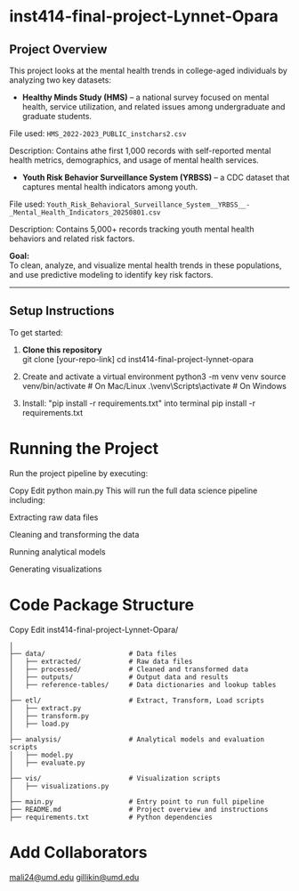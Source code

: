# inst414-final-project-Lynnet-Opara

## Project Overview

This project looks at the mental health trends in college-aged individuals by analyzing two key datasets:

- **Healthy Minds Study (HMS)** – a national survey focused on mental health, service utilization, and related issues among undergraduate and graduate students.  

File used: `HMS_2022-2023_PUBLIC_instchars2.csv`

Description: Contains athe first 1,000 records with self-reported mental health metrics, demographics, and usage of mental health services.

- **Youth Risk Behavior Surveillance System (YRBSS)** – a CDC dataset that captures mental health indicators among youth.  

File used: `Youth_Risk_Behavioral_Surveillance_System__YRBSS__-_Mental_Health_Indicators_20250801.csv`

Description: Contains 5,000+ records tracking youth mental health behaviors and related risk factors.

**Goal:**  
To clean, analyze, and visualize mental health trends in these populations, and use predictive modeling to identify key risk factors.

------

## Setup Instructions

To get started:

1. **Clone this repository**  
   git clone [your-repo-link]
   cd inst414-final-project-lynnet-opara

2. Create and activate a virtual environment
python3 -m venv venv
source venv/bin/activate   # On Mac/Linux
.\venv\Scripts\activate    # On Windows

3. Install: "pip install -r requirements.txt" into terminal
pip install -r requirements.txt

# Running the Project
Run the project pipeline by executing:

Copy
Edit
python main.py
This will run the full data science pipeline including:

Extracting raw data files

Cleaning and transforming the data

Running analytical models

Generating visualizations

# Code Package Structure
Copy
Edit
inst414-final-project-Lynnet-Opara/

```
│
├── data/                     # Data files
│   ├── extracted/            # Raw data files
│   ├── processed/            # Cleaned and transformed data
│   ├── outputs/              # Output data and results
│   ├── reference-tables/     # Data dictionaries and lookup tables
│
├── etl/                      # Extract, Transform, Load scripts
│   ├── extract.py
│   ├── transform.py
│   ├── load.py
│
├── analysis/                 # Analytical models and evaluation scripts
│   ├── model.py
│   ├── evaluate.py
│
├── vis/                      # Visualization scripts
│   ├── visualizations.py
│
├── main.py                   # Entry point to run full pipeline
├── README.md                 # Project overview and instructions
├── requirements.txt          # Python dependencies
```
# Add Collaborators
mali24@umd.edu
gillikin@umd.edu
